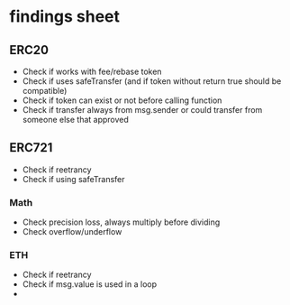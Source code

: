 # findings sheet

## ERC20

- Check if works with fee/rebase token
- Check if uses safeTransfer (and if token without return true should be compatible)
- Check if token can exist or not before calling function
- Check if transfer always from msg.sender or could transfer from someone else that approved

## ERC721

- Check if reetrancy
- Check if using safeTransfer

### Math

- Check precision loss, always multiply before dividing
- Check overflow/underflow

### ETH

- Check if reetrancy
- Check if msg.value is used in a loop
- 
